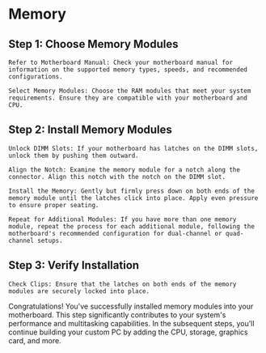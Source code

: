 # Memory

## Step 1: Choose Memory Modules

    Refer to Motherboard Manual: Check your motherboard manual for information on the supported memory types, speeds, and recommended configurations.

    Select Memory Modules: Choose the RAM modules that meet your system requirements. Ensure they are compatible with your motherboard and CPU.

## Step 2: Install Memory Modules

    Unlock DIMM Slots: If your motherboard has latches on the DIMM slots, unlock them by pushing them outward.

    Align the Notch: Examine the memory module for a notch along the connector. Align this notch with the notch on the DIMM slot.

    Install the Memory: Gently but firmly press down on both ends of the memory module until the latches click into place. Apply even pressure to ensure proper seating.

    Repeat for Additional Modules: If you have more than one memory module, repeat the process for each additional module, following the motherboard's recommended configuration for dual-channel or quad-channel setups.

## Step 3: Verify Installation

    Check Clips: Ensure that the latches on both ends of the memory modules are securely locked into place.

Congratulations! You've successfully installed memory modules into your motherboard. This step significantly contributes to your system's performance and multitasking capabilities. In the subsequent steps, you'll continue building your custom PC by adding the CPU, storage, graphics card, and more.